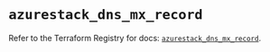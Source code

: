 # `azurestack_dns_mx_record`

Refer to the Terraform Registry for docs: [`azurestack_dns_mx_record`](https://registry.terraform.io/providers/hashicorp/azurestack/1.0.0/docs/resources/dns_mx_record).
